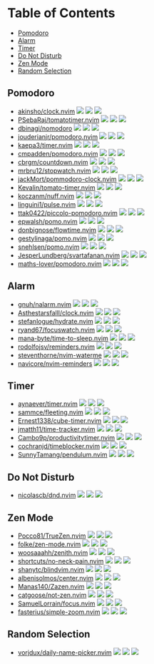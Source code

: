 # Table of Contents

<!-- toc -->

- [Pomodoro](#pomodoro)
- [Alarm](#alarm)
- [Timer](#timer)
- [Do Not Disturb](#do-not-disturb)
- [Zen Mode](#zen-mode)
- [Random Selection](#random-selection)

<!-- tocstop -->

## Pomodoro

- [akinsho/clock.nvim](https://github.com/akinsho/clock.nvim) ![](https://img.shields.io/github/stars/akinsho/clock.nvim) ![](https://img.shields.io/github/last-commit/akinsho/clock.nvim) ![](https://img.shields.io/github/commit-activity/y/akinsho/clock.nvim)
- [PSebaRaj/tomatotimer.nvim](https://github.com/PSebaRaj/tomatotimer.nvim) ![](https://img.shields.io/github/stars/PSebaRaj/tomatotimer.nvim) ![](https://img.shields.io/github/last-commit/PSebaRaj/tomatotimer.nvim) ![](https://img.shields.io/github/commit-activity/y/PSebaRaj/tomatotimer.nvim)
- [dbinagi/nomodoro](https://github.com/dbinagi/nomodoro) ![](https://img.shields.io/github/stars/dbinagi/nomodoro) ![](https://img.shields.io/github/last-commit/dbinagi/nomodoro) ![](https://img.shields.io/github/commit-activity/y/dbinagi/nomodoro)
- [jouderianjr/pomodoro.nvim](https://github.com/jouderianjr/pomodoro.nvim) ![](https://img.shields.io/github/stars/jouderianjr/pomodoro.nvim) ![](https://img.shields.io/github/last-commit/jouderianjr/pomodoro.nvim) ![](https://img.shields.io/github/commit-activity/y/jouderianjr/pomodoro.nvim)
- [kaepa3/timer.nvim](https://github.com/kaepa3/timer.nvim) ![](https://img.shields.io/github/stars/kaepa3/timer.nvim) ![](https://img.shields.io/github/last-commit/kaepa3/timer.nvim) ![](https://img.shields.io/github/commit-activity/y/kaepa3/timer.nvim)
- [cmpadden/pomodoro.nvim](https://github.com/cmpadden/pomodoro.nvim) ![](https://img.shields.io/github/stars/cmpadden/pomodoro.nvim) ![](https://img.shields.io/github/last-commit/cmpadden/pomodoro.nvim) ![](https://img.shields.io/github/commit-activity/y/cmpadden/pomodoro.nvim)
- [cbrgm/countdown.nvim](https://github.com/cbrgm/countdown.nvim) ![](https://img.shields.io/github/stars/cbrgm/countdown.nvim) ![](https://img.shields.io/github/last-commit/cbrgm/countdown.nvim) ![](https://img.shields.io/github/commit-activity/y/cbrgm/countdown.nvim)
- [mrbru12/stopwatch.nvim](https://github.com/mrbru12/stopwatch.nvim) ![](https://img.shields.io/github/stars/mrbru12/stopwatch.nvim) ![](https://img.shields.io/github/last-commit/mrbru12/stopwatch.nvim) ![](https://img.shields.io/github/commit-activity/y/mrbru12/stopwatch.nvim)
- [jackMort/pommodoro-clock.nvim](https://github.com/jackMort/pommodoro-clock.nvim) ![](https://img.shields.io/github/stars/jackMort/pommodoro-clock.nvim) ![](https://img.shields.io/github/last-commit/jackMort/pommodoro-clock.nvim) ![](https://img.shields.io/github/commit-activity/y/jackMort/pommodoro-clock.nvim)
- [Kevalin/tomato-timer.nvim](https://github.com/Kevalin/tomato-timer.nvim) ![](https://img.shields.io/github/stars/Kevalin/tomato-timer.nvim) ![](https://img.shields.io/github/last-commit/Kevalin/tomato-timer.nvim) ![](https://img.shields.io/github/commit-activity/y/Kevalin/tomato-timer.nvim)
- [koczanm/nuff.nvim](https://github.com/koczanm/nuff.nvim) ![](https://img.shields.io/github/stars/koczanm/nuff.nvim) ![](https://img.shields.io/github/last-commit/koczanm/nuff.nvim) ![](https://img.shields.io/github/commit-activity/y/koczanm/nuff.nvim)
- [linguini1/pulse.nvim](https://github.com/linguini1/pulse.nvim) ![](https://img.shields.io/github/stars/linguini1/pulse.nvim) ![](https://img.shields.io/github/last-commit/linguini1/pulse.nvim) ![](https://img.shields.io/github/commit-activity/y/linguini1/pulse.nvim)
- [ttak0422/piccolo-pomodoro.nvim](https://github.com/ttak0422/piccolo-pomodoro.nvim) ![](https://img.shields.io/github/stars/ttak0422/piccolo-pomodoro.nvim) ![](https://img.shields.io/github/last-commit/ttak0422/piccolo-pomodoro.nvim) ![](https://img.shields.io/github/commit-activity/y/ttak0422/piccolo-pomodoro.nvim)
- [epwalsh/pomo.nvim](https://github.com/epwalsh/pomo.nvim) ![](https://img.shields.io/github/stars/epwalsh/pomo.nvim) ![](https://img.shields.io/github/last-commit/epwalsh/pomo.nvim) ![](https://img.shields.io/github/commit-activity/y/epwalsh/pomo.nvim)
- [donbignose/flowtime.nvim](https://github.com/donbignose/flowtime.nvim) ![](https://img.shields.io/github/stars/donbignose/flowtime.nvim) ![](https://img.shields.io/github/last-commit/donbignose/flowtime.nvim) ![](https://img.shields.io/github/commit-activity/y/donbignose/flowtime.nvim)
- [gestylinaga/pomo.nvim](https://github.com/gestylinaga/pomo.nvim) ![](https://img.shields.io/github/stars/gestylinaga/pomo.nvim) ![](https://img.shields.io/github/last-commit/gestylinaga/pomo.nvim) ![](https://img.shields.io/github/commit-activity/y/gestylinaga/pomo.nvim)
- [snehlsen/pomo.nvim](https://github.com/snehlsen/pomo.nvim) ![](https://img.shields.io/github/stars/snehlsen/pomo.nvim) ![](https://img.shields.io/github/last-commit/snehlsen/pomo.nvim) ![](https://img.shields.io/github/commit-activity/y/snehlsen/pomo.nvim)
- [JesperLundberg/svartafanan.nvim](https://github.com/JesperLundberg/svartafanan.nvim) ![](https://img.shields.io/github/stars/JesperLundberg/svartafanan.nvim) ![](https://img.shields.io/github/last-commit/JesperLundberg/svartafanan.nvim) ![](https://img.shields.io/github/commit-activity/y/JesperLundberg/svartafanan.nvim)
- [maths-lover/pomodoro.nvim](https://github.com/maths-lover/pomodoro.nvim) ![](https://img.shields.io/github/stars/maths-lover/pomodoro.nvim) ![](https://img.shields.io/github/last-commit/maths-lover/pomodoro.nvim) ![](https://img.shields.io/github/commit-activity/y/maths-lover/pomodoro.nvim)

## Alarm

- [gnuh/nalarm.nvim](https://github.com/gnuh/nalarm.nvim) ![](https://img.shields.io/github/stars/gnuh/nalarm.nvim) ![](https://img.shields.io/github/last-commit/gnuh/nalarm.nvim) ![](https://img.shields.io/github/commit-activity/y/gnuh/nalarm.nvim)
- [Asthestarsfalll/clock.nvim](https://github.com/Asthestarsfalll/clock.nvim) ![](https://img.shields.io/github/stars/Asthestarsfalll/clock.nvim) ![](https://img.shields.io/github/last-commit/Asthestarsfalll/clock.nvim) ![](https://img.shields.io/github/commit-activity/y/Asthestarsfalll/clock.nvim)
- [stefanlogue/hydrate.nvim](https://github.com/stefanlogue/hydrate.nvim) ![](https://img.shields.io/github/stars/stefanlogue/hydrate.nvim) ![](https://img.shields.io/github/last-commit/stefanlogue/hydrate.nvim) ![](https://img.shields.io/github/commit-activity/y/stefanlogue/hydrate.nvim)
- [ryand67/focuswatch.nvim](https://github.com/ryand67/focuswatch.nvim) ![](https://img.shields.io/github/stars/ryand67/focuswatch.nvim) ![](https://img.shields.io/github/last-commit/ryand67/focuswatch.nvim) ![](https://img.shields.io/github/commit-activity/y/ryand67/focuswatch.nvim)
- [mana-byte/time-to-sleep.nvim](https://github.com/mana-byte/time-to-sleep.nvim) ![](https://img.shields.io/github/stars/mana-byte/time-to-sleep.nvim) ![](https://img.shields.io/github/last-commit/mana-byte/time-to-sleep.nvim) ![](https://img.shields.io/github/commit-activity/y/mana-byte/time-to-sleep.nvim)
- [rodolfojsv/reminders.nvim](https://github.com/rodolfojsv/reminders.nvim) ![](https://img.shields.io/github/stars/rodolfojsv/reminders.nvim) ![](https://img.shields.io/github/last-commit/rodolfojsv/reminders.nvim) ![](https://img.shields.io/github/commit-activity/y/rodolfojsv/reminders.nvim)
- [steventhorne/nvim-waterme](https://github.com/steventhorne/nvim-waterme) ![](https://img.shields.io/github/stars/steventhorne/nvim-waterme) ![](https://img.shields.io/github/last-commit/steventhorne/nvim-waterme) ![](https://img.shields.io/github/commit-activity/y/steventhorne/nvim-waterme)
- [navicore/nvim-reminders](https://github.com/navicore/nvim-reminders) ![](https://img.shields.io/github/stars/navicore/nvim-reminders) ![](https://img.shields.io/github/last-commit/navicore/nvim-reminders) ![](https://img.shields.io/github/commit-activity/y/navicore/nvim-reminders)

## Timer

- [aynaever/timer.nvim](https://github.com/aynaever/timer.nvim) ![](https://img.shields.io/github/stars/aynaever/timer.nvim) ![](https://img.shields.io/github/last-commit/aynaever/timer.nvim) ![](https://img.shields.io/github/commit-activity/y/aynaever/timer.nvim)
- [sammce/fleeting.nvim](https://github.com/sammce/fleeting.nvim) ![](https://img.shields.io/github/stars/sammce/fleeting.nvim) ![](https://img.shields.io/github/last-commit/sammce/fleeting.nvim) ![](https://img.shields.io/github/commit-activity/y/sammce/fleeting.nvim)
- [Ernest1338/cube-timer.nvim](https://github.com/Ernest1338/cube-timer.nvim) ![](https://img.shields.io/github/stars/Ernest1338/cube-timer.nvim) ![](https://img.shields.io/github/last-commit/Ernest1338/cube-timer.nvim) ![](https://img.shields.io/github/commit-activity/y/Ernest1338/cube-timer.nvim)
- [jmatth11/time-tracker.nvim](https://github.com/jmatth11/time-tracker.nvim) ![](https://img.shields.io/github/stars/jmatth11/time-tracker.nvim) ![](https://img.shields.io/github/last-commit/jmatth11/time-tracker.nvim) ![](https://img.shields.io/github/commit-activity/y/jmatth11/time-tracker.nvim)
- [Cambo9p/productivitytimer.nvim](https://github.com/Cambo9p/productivitytimer.nvim) ![](https://img.shields.io/github/stars/Cambo9p/productivitytimer.nvim) ![](https://img.shields.io/github/last-commit/Cambo9p/productivitytimer.nvim) ![](https://img.shields.io/github/commit-activity/y/Cambo9p/productivitytimer.nvim)
- [cochranjd/timeblocker.nvim](https://github.com/cochranjd/timeblocker.nvim) ![](https://img.shields.io/github/stars/cochranjd/timeblocker.nvim) ![](https://img.shields.io/github/last-commit/cochranjd/timeblocker.nvim) ![](https://img.shields.io/github/commit-activity/y/cochranjd/timeblocker.nvim)
- [SunnyTamang/pendulum.nvim](https://github.com/SunnyTamang/pendulum.nvim) ![](https://img.shields.io/github/stars/SunnyTamang/pendulum.nvim) ![](https://img.shields.io/github/last-commit/SunnyTamang/pendulum.nvim) ![](https://img.shields.io/github/commit-activity/y/SunnyTamang/pendulum.nvim)

## Do Not Disturb

- [nicolascb/dnd.nvim](https://github.com/nicolascb/dnd.nvim) ![](https://img.shields.io/github/stars/nicolascb/dnd.nvim) ![](https://img.shields.io/github/last-commit/nicolascb/dnd.nvim) ![](https://img.shields.io/github/commit-activity/y/nicolascb/dnd.nvim)

## Zen Mode

- [Pocco81/TrueZen.nvim](https://github.com/Pocco81/TrueZen.nvim) ![](https://img.shields.io/github/stars/Pocco81/TrueZen.nvim) ![](https://img.shields.io/github/last-commit/Pocco81/TrueZen.nvim) ![](https://img.shields.io/github/commit-activity/y/Pocco81/TrueZen.nvim)
- [folke/zen-mode.nvim](https://github.com/folke/zen-mode.nvim) ![](https://img.shields.io/github/stars/folke/zen-mode.nvim) ![](https://img.shields.io/github/last-commit/folke/zen-mode.nvim) ![](https://img.shields.io/github/commit-activity/y/folke/zen-mode.nvim)
- [woosaaahh/zenith.nvim](https://github.com/woosaaahh/zenith.nvim) ![](https://img.shields.io/github/stars/woosaaahh/zenith.nvim) ![](https://img.shields.io/github/last-commit/woosaaahh/zenith.nvim) ![](https://img.shields.io/github/commit-activity/y/woosaaahh/zenith.nvim)
- [shortcuts/no-neck-pain.nvim](https://github.com/shortcuts/no-neck-pain.nvim) ![](https://img.shields.io/github/stars/shortcuts/no-neck-pain.nvim) ![](https://img.shields.io/github/last-commit/shortcuts/no-neck-pain.nvim) ![](https://img.shields.io/github/commit-activity/y/shortcuts/no-neck-pain.nvim)
- [shanytc/blindvim.nvim](https://github.com/shanytc/blindvim.nvim) ![](https://img.shields.io/github/stars/shanytc/blindvim.nvim) ![](https://img.shields.io/github/last-commit/shanytc/blindvim.nvim) ![](https://img.shields.io/github/commit-activity/y/shanytc/blindvim.nvim)
- [albenisolmos/center.nvim](https://github.com/albenisolmos/center.nvim) ![](https://img.shields.io/github/stars/albenisolmos/center.nvim) ![](https://img.shields.io/github/last-commit/albenisolmos/center.nvim) ![](https://img.shields.io/github/commit-activity/y/albenisolmos/center.nvim)
- [Manas140/Zazen.nvim](https://github.com/Manas140/Zazen.nvim) ![](https://img.shields.io/github/stars/Manas140/Zazen.nvim) ![](https://img.shields.io/github/last-commit/Manas140/Zazen.nvim) ![](https://img.shields.io/github/commit-activity/y/Manas140/Zazen.nvim)
- [catgoose/not-zen.nvim](https://github.com/catgoose/not-zen.nvim) ![](https://img.shields.io/github/stars/catgoose/not-zen.nvim) ![](https://img.shields.io/github/last-commit/catgoose/not-zen.nvim) ![](https://img.shields.io/github/commit-activity/y/catgoose/not-zen.nvim)
- [SamuelLorrain/focus.nvim](https://github.com/SamuelLorrain/focus.nvim) ![](https://img.shields.io/github/stars/SamuelLorrain/focus.nvim) ![](https://img.shields.io/github/last-commit/SamuelLorrain/focus.nvim) ![](https://img.shields.io/github/commit-activity/y/SamuelLorrain/focus.nvim)
- [fasterius/simple-zoom.nvim](https://github.com/fasterius/simple-zoom.nvim) ![](https://img.shields.io/github/stars/fasterius/simple-zoom.nvim) ![](https://img.shields.io/github/last-commit/fasterius/simple-zoom.nvim) ![](https://img.shields.io/github/commit-activity/y/fasterius/simple-zoom.nvim)

## Random Selection

- [vorjdux/daily-name-picker.nvim](https://github.com/vorjdux/daily-name-picker.nvim) ![](https://img.shields.io/github/stars/vorjdux/daily-name-picker.nvim) ![](https://img.shields.io/github/last-commit/vorjdux/daily-name-picker.nvim) ![](https://img.shields.io/github/commit-activity/y/vorjdux/daily-name-picker.nvim)
